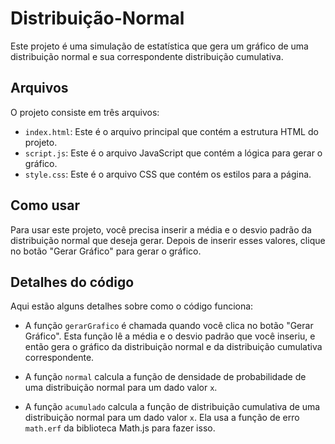 # Distribuição-Normal

Este projeto é uma simulação de estatística que gera um gráfico de uma distribuição normal e sua correspondente distribuição cumulativa.

## Arquivos

O projeto consiste em três arquivos:

- `index.html`: Este é o arquivo principal que contém a estrutura HTML do projeto.
- `script.js`: Este é o arquivo JavaScript que contém a lógica para gerar o gráfico.
- `style.css`: Este é o arquivo CSS que contém os estilos para a página.

## Como usar

Para usar este projeto, você precisa inserir a média e o desvio padrão da distribuição normal que deseja gerar. Depois de inserir esses valores, clique no botão "Gerar Gráfico" para gerar o gráfico.

## Detalhes do código

Aqui estão alguns detalhes sobre como o código funciona:

- A função `gerarGrafico` é chamada quando você clica no botão "Gerar Gráfico". Esta função lê a média e o desvio padrão que você inseriu, e então gera o gráfico da distribuição normal e da distribuição cumulativa correspondente.

- A função `normal` calcula a função de densidade de probabilidade de uma distribuição normal para um dado valor `x`.

- A função `acumulado` calcula a função de distribuição cumulativa de uma distribuição normal para um dado valor `x`. Ela usa a função de erro `math.erf` da biblioteca Math.js para fazer isso.

